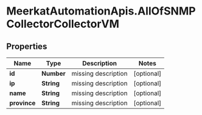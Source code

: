 # MeerkatAutomationApis.AllOfSNMPCollectorCollectorVM

## Properties
Name | Type | Description | Notes
------------ | ------------- | ------------- | -------------
**id** | **Number** | missing description | [optional] 
**ip** | **String** | missing description | [optional] 
**name** | **String** | missing description | [optional] 
**province** | **String** | missing description | [optional] 
